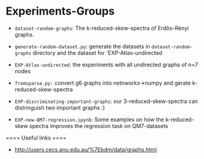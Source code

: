 # Experiments-Groups


- `dataset-random-graphs`: The k-reduced-skew-spectra of Erdős–Rényi graphs.
- `generate-random-dataset.py`: generate the datasets in  `dataset-random-graphs` directory and the dataset for `EXP-Atlas-undirected
- `EXP-Atlas-undirected`: the experiments with all undirected graphs of n=7 nodes
    
- `fromsparse.py:` convert g6 graphs into netnworkx->numpy and gerate k-reduced-skew-spectra

- `EXP-discriminating-important-graphs`: our 3-reduced-skew-spectra can distringuish two important graphs :)
- `EXP-new-QM7-regression.ipynb`: Some examples on how the k-reduced-skew spectra improves the regression task on QM7-datasets


==== Useful links ====
- http://users.cecs.anu.edu.au/%7Ebdm/data/graphs.html
